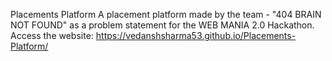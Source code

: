 Placements Platform 
A placement platform made by the team - "404 BRAIN NOT FOUND" as a problem statement for the WEB MANIA 2.0 Hackathon.
Access the website: https://vedanshsharma53.github.io/Placements-Platform/
